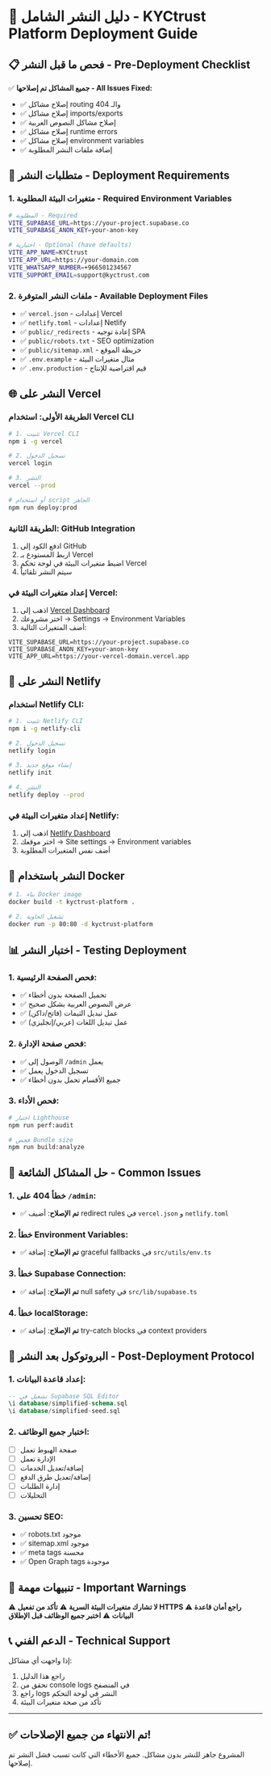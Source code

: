 # 🚀 دليل النشر الشامل - KYCtrust Platform Deployment Guide

## 📋 فحص ما قبل النشر - Pre-Deployment Checklist

✅ **جميع المشاكل تم إصلاحها - All Issues Fixed:**
- ✅ إصلاح مشاكل routing والـ 404 
- ✅ إصلاح مشاكل imports/exports
- ✅ إصلاح مشاكل النصوص العربية
- ✅ إصلاح مشاكل runtime errors
- ✅ إصلاح مشاكل environment variables
- ✅ إضافة ملفات النشر المطلوبة

## 🔧 متطلبات النشر - Deployment Requirements

### 1. متغيرات البيئة المطلوبة - Required Environment Variables

```bash
# المطلوبة - Required
VITE_SUPABASE_URL=https://your-project.supabase.co
VITE_SUPABASE_ANON_KEY=your-anon-key

# اختيارية - Optional (have defaults)
VITE_APP_NAME=KYCtrust
VITE_APP_URL=https://your-domain.com
VITE_WHATSAPP_NUMBER=+966501234567
VITE_SUPPORT_EMAIL=support@kyctrust.com
```

### 2. ملفات النشر المتوفرة - Available Deployment Files

- ✅ `vercel.json` - إعدادات Vercel
- ✅ `netlify.toml` - إعدادات Netlify  
- ✅ `public/_redirects` - إعادة توجيه SPA
- ✅ `public/robots.txt` - SEO optimization
- ✅ `public/sitemap.xml` - خريطة الموقع
- ✅ `.env.example` - مثال متغيرات البيئة
- ✅ `.env.production` - قيم افتراضية للإنتاج

## 🌐 النشر على Vercel

### الطريقة الأولى: استخدام Vercel CLI

```bash
# 1. تثبيت Vercel CLI
npm i -g vercel

# 2. تسجيل الدخول
vercel login

# 3. النشر
vercel --prod

# أو استخدام script الجاهز
npm run deploy:prod
```

### الطريقة الثانية: GitHub Integration

1. ادفع الكود إلى GitHub
2. اربط المستودع بـ Vercel
3. اضبط متغيرات البيئة في لوحة تحكم Vercel
4. سيتم النشر تلقائياً

### إعداد متغيرات البيئة في Vercel:

1. اذهب إلى [Vercel Dashboard](https://vercel.com/dashboard)
2. اختر مشروعك → Settings → Environment Variables
3. أضف المتغيرات التالية:

```
VITE_SUPABASE_URL=https://your-project.supabase.co
VITE_SUPABASE_ANON_KEY=your-anon-key
VITE_APP_URL=https://your-vercel-domain.vercel.app
```

## 🔵 النشر على Netlify

### استخدام Netlify CLI:

```bash
# 1. تثبيت Netlify CLI
npm i -g netlify-cli

# 2. تسجيل الدخول
netlify login

# 3. إنشاء موقع جديد
netlify init

# 4. النشر
netlify deploy --prod
```

### إعداد متغيرات البيئة في Netlify:

1. اذهب إلى [Netlify Dashboard](https://app.netlify.com/)
2. اختر موقعك → Site settings → Environment variables
3. أضف نفس المتغيرات المطلوبة

## 🐳 النشر باستخدام Docker

```bash
# 1. بناء Docker image
docker build -t kyctrust-platform .

# 2. تشغيل الحاوية
docker run -p 80:80 -d kyctrust-platform
```

## 📊 اختبار النشر - Testing Deployment

### 1. فحص الصفحة الرئيسية:
- ✅ تحميل الصفحة بدون أخطاء
- ✅ عرض النصوص العربية بشكل صحيح
- ✅ عمل تبديل الثيمات (فاتح/داكن)
- ✅ عمل تبديل اللغات (عربي/إنجليزي)

### 2. فحص صفحة الإدارة:
- ✅ الوصول إلى `/admin` يعمل
- ✅ تسجيل الدخول يعمل
- ✅ جميع الأقسام تحمل بدون أخطاء

### 3. فحص الأداء:
```bash
# اختبار Lighthouse
npm run perf:audit

# فحص Bundle size
npm run build:analyze
```

## 🔧 حل المشاكل الشائعة - Common Issues

### 1. خطأ 404 على `/admin`:
- ✅ **تم الإصلاح**: أضيف redirect rules في `vercel.json` و `netlify.toml`

### 2. خطأ Environment Variables:
- ✅ **تم الإصلاح**: إضافة graceful fallbacks في `src/utils/env.ts`

### 3. خطأ Supabase Connection:
- ✅ **تم الإصلاح**: إضافة null safety في `src/lib/supabase.ts`

### 4. خطأ localStorage:
- ✅ **تم الإصلاح**: إضافة try-catch blocks في context providers

## 📝 البروتوكول بعد النشر - Post-Deployment Protocol

### 1. إعداد قاعدة البيانات:
```sql
-- تشغيل في Supabase SQL Editor
\i database/simplified-schema.sql
\i database/simplified-seed.sql
```

### 2. اختبار جميع الوظائف:
- [ ] صفحة الهبوط تعمل
- [ ] الإدارة تعمل  
- [ ] إضافة/تعديل الخدمات
- [ ] إضافة/تعديل طرق الدفع
- [ ] إدارة الطلبات
- [ ] التحليلات

### 3. تحسين SEO:
- ✅ robots.txt موجود
- ✅ sitemap.xml موجود
- ✅ meta tags محسنة
- ✅ Open Graph tags موجودة

## 🚨 تنبيهات مهمة - Important Warnings

⚠️ **لا تشارك متغيرات البيئة السرية**
⚠️ **تأكد من تفعيل HTTPS**
⚠️ **راجع أمان قاعدة البيانات**
⚠️ **اختبر جميع الوظائف قبل الإطلاق**

## 📞 الدعم الفني - Technical Support

إذا واجهت أي مشاكل:

1. راجع هذا الدليل
2. تحقق من console logs في المتصفح
3. راجع logs النشر في لوحة التحكم
4. تأكد من صحة متغيرات البيئة

---

## ✅ تم الانتهاء من جميع الإصلاحات!

المشروع جاهز للنشر بدون مشاكل. جميع الأخطاء التي كانت تسبب فشل النشر تم إصلاحها.
